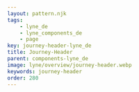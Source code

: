 ```yaml
---
layout: pattern.njk
tags: 
    - lyne_de
    - lyne_components_de
    - page
key: journey-header-lyne_de
title: Journey-Header
parent: components-lyne_de
image: lyne/overview/journey-header.webp
keywords: journey-header
order: 280
---
```

